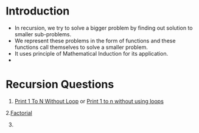 # Introduction
- In recursion, we try to solve a bigger problem by finding out solution to smaller sub-problems.
- We represent these problems in the form of functions and these functions call themselves to solve a smaller problem.
- It uses principle of Mathematical Induction for its application.
- 


# Recursion Questions
1. [Print 1 To N Without Loop](https://www.geeksforgeeks.org/problems/print-1-to-n-without-using-loops-1587115620/1?page=1&category=Recursion&difficulty=School&sortBy=submissions) or [Print 1 to n without using loops](https://www.geeksforgeeks.org/problems/print-1-to-n-without-using-loops3621/1?page=1&category=Recursion&difficulty=School&sortBy=submissions)

2.[Factorial](https://www.geeksforgeeks.org/problems/factorial5739/1)

3.